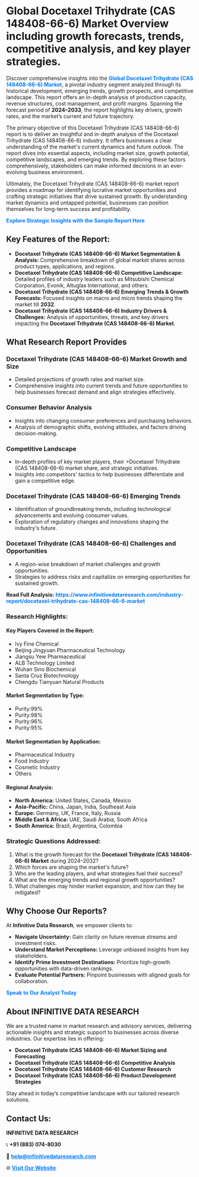 <h1>Global Docetaxel Trihydrate (CAS 148408-66-6) Market Overview including growth forecasts, trends, competitive analysis, and key player strategies.</h1>
<p>
Discover comprehensive insights into the 
<a href="https://www.infinitivedataresearch.com/industry-report/docetaxel-trihydrate-cas-148408-66-6-market" rel="dofollow" style="color: #007BFF; text-decoration: none;"><strong>Global Docetaxel Trihydrate (CAS 148408-66-6) Market</strong></a>, a pivotal industry segment analyzed through its historical development, emerging trends, growth prospects, and competitive landscape. This report offers an in-depth analysis of production capacity, revenue structures, cost management, and profit margins. Spanning the forecast period of <strong>2024–2033</strong>, the report highlights key drivers, growth rates, and the market’s current and future trajectory.
</p>
<p>
The primary objective of this Docetaxel Trihydrate (CAS 148408-66-6) report is to deliver an insightful and in-depth analysis of the Docetaxel Trihydrate (CAS 148408-66-6) industry. It offers businesses a clear understanding of the market's current dynamics and future outlook. The report dives into essential aspects, including market size, growth potential, competitive landscapes, and emerging trends. By exploring these factors comprehensively, stakeholders can make informed decisions in an ever-evolving business environment.
</p>
<p>
Ultimately, the Docetaxel Trihydrate (CAS 148408-66-6) market report provides a roadmap for identifying lucrative market opportunities and crafting strategic initiatives that drive sustained growth. By understanding market dynamics and untapped potential, businesses can position themselves for long-term success and profitability.
</p>
<p>
<a href="https://www.infinitivedataresearch.com/request-sample/reportId=105622" style="color: #007BFF; text-decoration: none;"><strong>Explore Strategic Insights with the Sample Report Here</strong></a>
</p>

<h2>Key Features of the Report:</h2>
<ul>
<li><strong>Docetaxel Trihydrate (CAS 148408-66-6) Market Segmentation & Analysis:</strong> Comprehensive breakdown of global market shares across product types, applications, and regions.</li>
<li><strong>Docetaxel Trihydrate (CAS 148408-66-6) Competitive Landscape:</strong> Detailed profiles of industry leaders such as Mitsubishi Chemical Corporation, Evonik, Altuglas International, and others.</li>
<li><strong>Docetaxel Trihydrate (CAS 148408-66-6) Emerging Trends & Growth Forecasts:</strong> Focused insights on macro and micro trends shaping the market till <strong>2032</strong>.</li>
<li><strong>Docetaxel Trihydrate (CAS 148408-66-6) Industry Drivers & Challenges:</strong> Analysis of opportunities, threats, and key drivers impacting the <strong>Docetaxel Trihydrate (CAS 148408-66-6) Market</strong>.</li>
</ul>

<h2>What Research Report Provides</h2>
<h3>Docetaxel Trihydrate (CAS 148408-66-6) Market Growth and Size</h3>
<ul>
<li>Detailed projections of growth rates and market size.</li>
<li>Comprehensive insights into current trends and future opportunities to help businesses forecast demand and align strategies effectively.</li>
</ul>

<h3>Consumer Behavior Analysis</h3>
<ul>
<li>Insights into changing consumer preferences and purchasing behaviors.</li>
<li>Analysis of demographic shifts, evolving attitudes, and factors driving decision-making.</li>
</ul>

<h3>Competitive Landscape</h3>
<ul>
<li>In-depth profiles of key market players, their >Docetaxel Trihydrate (CAS 148408-66-6) market share, and strategic initiatives.</li>
<li>Insights into competitors' tactics to help businesses differentiate and gain a competitive edge.</li>
</ul>

<h3>Docetaxel Trihydrate (CAS 148408-66-6) Emerging Trends</h3>
<ul>
<li>Identification of groundbreaking trends, including technological advancements and evolving consumer values.</li>
<li>Exploration of regulatory changes and innovations shaping the industry's future.</li>
</ul>

<h3>Docetaxel Trihydrate (CAS 148408-66-6) Challenges and Opportunities</h3>
<ul>
<li>A region-wise breakdown of market challenges and growth opportunities.</li>
<li>Strategies to address risks and capitalize on emerging opportunities for sustained growth.</li>
</ul>
<p><strong>Read Full Analysis:</strong> <a href="https://www.infinitivedataresearch.com/industry-report/docetaxel-trihydrate-cas-148408-66-6-market" rel="dofollow" style="color: #007BFF; text-decoration: none;"><strong>https://www.infinitivedataresearch.com/industry-report/docetaxel-trihydrate-cas-148408-66-6-market</strong></a></p>
<h3>Research Highlights:</h3>
<h4>Key Players Covered in the Report:</h4>
<ul><li>Ivy Fine Chemical</li><li>Beijing Jingyuan Pharmaceutical Technology</li><li>Jiangsu Yew Pharmaceutical</li><li>ALB Technology Limited</li><li>Wuhan Sino Biochemical</li><li>Santa Cruz Biotechnology</li><li>Chengdu Tianyuan Natural Products</li></ul>
<h4>Market Segmentation by Type:</h4>
<ul><li>Purity:99%</li><li>Purity:98%</li><li>Purity:96%</li><li>Purity:95%</li></ul>
<h4>Market Segmentation by Application:</h4>
<ul><li>Pharmaceutical Industry</li><li>Food Industry</li><li>Cosmetic Industry</li><li>Others</li></ul>

<h4>Regional Analysis:</h4>
<ul>
<li><strong>North America:</strong> United States, Canada, Mexico</li>
<li><strong>Asia-Pacific:</strong> China, Japan, India, Southeast Asia</li>
<li><strong>Europe:</strong> Germany, UK, France, Italy, Russia</li>
<li><strong>Middle East & Africa:</strong> UAE, Saudi Arabia, South Africa</li>
<li><strong>South America:</strong> Brazil, Argentina, Colombia</li>
</ul>

<h3>Strategic Questions Addressed:</h3>
<ol>
<li>What is the growth forecast for the <strong>Docetaxel Trihydrate (CAS 148408-66-6) Market</strong> during 2024–2032?</li>
<li>Which forces are shaping the market's future?</li>
<li>Who are the leading players, and what strategies fuel their success?</li>
<li>What are the emerging trends and regional growth opportunities?</li>
<li>What challenges may hinder market expansion, and how can they be mitigated?</li>
</ol>

<h2>Why Choose Our Reports?</h2>
<p>At <strong>Infinitive Data Research</strong>, we empower clients to:</p>
<ul>
<li><strong>Navigate Uncertainty:</strong> Gain clarity on future revenue streams and investment risks.</li>
<li><strong>Understand Market Perceptions:</strong> Leverage unbiased insights from key stakeholders.</li>
<li><strong>Identify Prime Investment Destinations:</strong> Prioritize high-growth opportunities with data-driven rankings.</li>
<li><strong>Evaluate Potential Partners:</strong> Pinpoint businesses with aligned goals for collaboration.</li>
</ul>
<p><a href="https://www.infinitivedataresearch.com/industry-report/docetaxel-trihydrate-cas-148408-66-6-market" rel="dofollow" style="color: #007BFF; text-decoration: none;"><strong>Speak to Our Analyst Today</strong></a></p>

<h2>About INFINITIVE DATA RESEARCH</h2>
<p>We are a trusted name in market research and advisory services, delivering actionable insights and strategic support to businesses across diverse industries. Our expertise lies in offering:</p>
<ul>
<li><strong>Docetaxel Trihydrate (CAS 148408-66-6) Market Sizing and Forecasting</strong></li>
<li><strong>Docetaxel Trihydrate (CAS 148408-66-6) Competitive Analysis</strong></li>
<li><strong>Docetaxel Trihydrate (CAS 148408-66-6) Customer Research</strong></li>
<li><strong>Docetaxel Trihydrate (CAS 148408-66-6) Product Development Strategies</strong></li>
</ul>
<p>Stay ahead in today’s competitive landscape with our tailored research solutions.</p>

<h2>Contact Us:</h2>
<p><strong>INFINITIVE DATA RESEARCH</strong></p>
<p>📞 <strong>+91 (883) 074-8030</strong></p>
<p>📧 <strong><a href="mailto:help@infinitivedataresearch.com" style="color: #007BFF;">help@infinitivedataresearch.com</a></strong></p>
<p>🌐 <strong><a href="https://www.infinitivedataresearch.com" rel="dofollow" style="color: #007BFF;">Visit Our Website</a></strong></p>